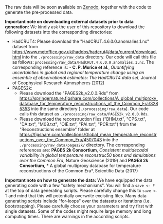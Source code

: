 The raw data will be soon available on [Zenodo](https://www.zenodo.org/), together with the code to generate the pre-processed data. 

**Important note on downloading external datasets prior to data generation:**
We kindly ask the user of this repository to download the following datasets into the corresponding directories:

- HadCRUT4: Please download the "HadCRUT.4.6.0.0.anomalies.1.nc" dataset from https://www.metoffice.gov.uk/hadobs/hadcrut4/data/current/download.html into the `./processing/raw_data` directory. Our code will call this file as follows: `processing/raw_data/HadCRUT.4.6.0.0.anomalies.1.nc`. The corresponding reference is: - **C. P. Morice et al.**, *Quantifying uncertainties in global and regional temperature change using an ensemble of observational estimates: The HadCRUT4 data set*, Journal of Geophysical Research Atmospheres (2012)
- PAGES2k: 
    - Please download the "PAGES2k_v2.0.0.Rds" from https://springernature.figshare.com/collections/A_global_multiproxy_database_for_temperature_reconstructions_of_the_Common_Era/3285353 into the same directory (`./processing/raw_data`). Our code calls this dataset as `./processing/raw_data/PAGES2k_v2.0.0.Rds`.
    - Please download the reconstruction files ("BHM.txt", "CPS.txt", "DA.txt", "M08.txt", "OIE.txt", "PAI.txt", "PCR.txt") from the "Reconstructions ensemble" folder at https://figshare.com/collections/Global_mean_temperature_reconstructions_over_the_Common_Era/4507043 into the `./processing/raw_data/pages2k/` directory.
    The corresponding references are: **PAGES 2k Consortium**, *Consistent multidecadal variability in global temperature reconstruc50 tions and simulations over the Common Era*, Nature Geoscience (2019) and **PAGES 2k Consortium**, * A global multiproxy database for temperature reconstructions of the Common Era*, Scientific Data (2017)
    
    
**Important note on how to generate the data:**
We have equipped the data generating code with a few "safety mechanisms". You will find a `save <- F` at the top of data generating scripts. Please carefully change this to `save <- T` and mind that this will potentially overwrite excisting files. 
Many data generating scripts include "for-loops" over the datasets or iterations (i.e. bootstrapping). Please carefully choose your parameters and try first with single datasets. Some of the codes might require large memory and long computing times. There are warnings in the according scripts. 
